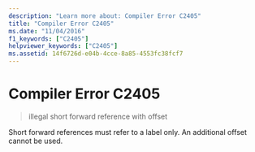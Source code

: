 ```yaml
---
description: "Learn more about: Compiler Error C2405"
title: "Compiler Error C2405"
ms.date: "11/04/2016"
f1_keywords: ["C2405"]
helpviewer_keywords: ["C2405"]
ms.assetid: 14f6726d-e04b-4cce-8a85-4553fc38fcf7
---
```

# Compiler Error C2405

> illegal short forward reference with offset

Short forward references must refer to a label only. An additional offset cannot be used.
